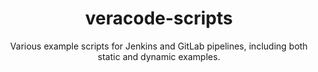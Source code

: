 ---
layout: post
repolink: "https://gitlab.com/aszaryk/veracode-scripts)"
title: "veracode-scripts"
description: "undefined"
author: "Various example scripts for Jenkins and GitLab pipelines, including both static and dynamic examples."
author-link: "undefined"
content-type: "ci_cd"
repo: "github"
repo_title: "veracode-scripts"
---